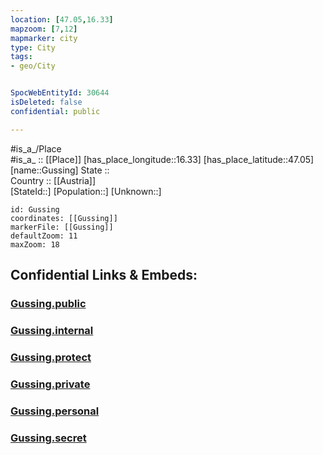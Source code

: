 ```yaml
---
location: [47.05,16.33] 
mapzoom: [7,12] 
mapmarker: city 
type: City
tags:
- geo/City


SpocWebEntityId: 30644
isDeleted: false
confidential: public

---
```

#is_a_/Place  
#is_a_ :: [[Place]] 
[has_place_longitude::16.33] 
[has_place_latitude::47.05] 
[name::Gussing] 
State ::  
Country :: [[Austria]]  
[StateId::] 
[Population::] 
[Unknown::] 


```leaflet
id: Gussing
coordinates: [[Gussing]] 
markerFile: [[Gussing]] 
defaultZoom: 11 
maxZoom: 18
```


## Confidential Links & Embeds: 

### [Gussing.public](/_public/\Earth\Continent\Europe\Europe~Central\Austria\Austrias_States\Burgenland\CityGussing.public.md) 

### [Gussing.internal](/_internal/\Earth\Continent\Europe\Europe~Central\Austria\Austrias_States\Burgenland\CityGussing.internal.md) 

### [Gussing.protect](/_protect/\Earth\Continent\Europe\Europe~Central\Austria\Austrias_States\Burgenland\CityGussing.protect.md) 

### [Gussing.private](/_private/\Earth\Continent\Europe\Europe~Central\Austria\Austrias_States\Burgenland\CityGussing.private.md) 

### [Gussing.personal](/_personal/\Earth\Continent\Europe\Europe~Central\Austria\Austrias_States\Burgenland\CityGussing.personal.md) 

### [Gussing.secret](/_secret/\Earth\Continent\Europe\Europe~Central\Austria\Austrias_States\Burgenland\CityGussing.secret.md)

